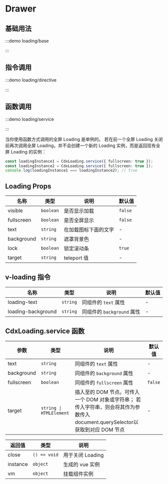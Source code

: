 <script>
if (!import.meta.env.SSR) {
    document.body.classList.add('vp-raw')
}
</script>

# Drawer

## 基础用法

:::demo loading/base

:::

## 指令调用

:::demo loading/directive

:::

## 函数调用

:::demo loading/service

:::

当你使用函数方式调用的全屏 Loading 是单例的。 若在前一个全屏 Loading 关闭前再次调用全屏 Loading，并不会创建一个新的 Loading 实例，而是返回现有全屏 Loading 的实例：

```ts
const loadingInstance1 = CdxLoading.service({ fullscreen: true });
const loadingInstance2 = CdxLoading.service({ fullscreen: true });
console.log(loadingInstance1 === loadingInstance2); // true
```

## Loading Props

| 名称       | 类型      | 说明                 | 默认值  |
| ---------- | --------- | -------------------- | ------- |
| visible    | `boolean` | 是否显示加载         | `false` |
| fullscreen | `boolean` | 是否全屏显示         | `false` |
| text       | `string`  | 在加载图标下面的文字 | -       |
| background | `string`  | 遮罩背景色           | -       |
| lock       | `boolean` | 锁定滚动条           | `true`  |
| target     | `string ` | teleport 值          | -       |

## v-loading 指令

| 名称               | 类型     | 说明                       | 默认值 |
| ------------------ | -------- | -------------------------- | ------ |
| loading-text       | `string` | 同组件的 `text` 属性       | -      |
| loading-background | `string` | 同组件的 `background` 属性 | -      |

## CdxLoading.service 函数

| 参数       | 类型                    | 说明                                                                                                                            | 默认值  |
| ---------- | ----------------------- | ------------------------------------------------------------------------------------------------------------------------------- | ------- |
| text       | `string`                | 同组件的 `text` 属性                                                                                                            | -       |
| background | `string`                | 同组件的 `background` 属性                                                                                                      | -       |
| fullscreen | `boolean`               | 同组件的 `fullscreen` 属性                                                                                                      | `false` |
| target     | `string \| HTMLElement` | 插入至的 DOM 节点。可传入一个 DOM 对象或字符串； 若传入字符串，则会将其作为参数传入 document.querySelector以获取到对应 DOM 节点 | -       |

| 返回值   | 类型         | 说明             |
| -------- | ------------ | ---------------- |
| close    | `() => void` | 用于关闭 Loading |
| instance | `object`     | 生成的 vue 实例  |
| vm       | `object`     | 挂载组件实例     |
